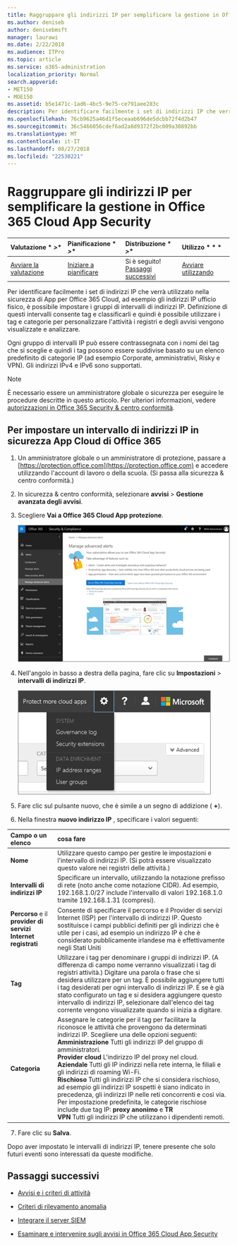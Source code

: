 ```yaml
---
title: Raggruppare gli indirizzi IP per semplificare la gestione in Office 365 Cloud App Security
ms.author: deniseb
author: denisebmsft
manager: laurawi
ms.date: 2/22/2018
ms.audience: ITPro
ms.topic: article
ms.service: o365-administration
localization_priority: Normal
search.appverid:
- MET150
- MOE150
ms.assetid: b5e1471c-1ad6-4bc5-9e75-ce791aee283c
description: Per identificare facilmente i set di indirizzi IP che verrà utilizzato nella sicurezza di App per Office 365 Cloud, ad esempio gli indirizzi IP ufficio fisico, è possibile impostare i gruppi di intervalli di indirizzi IP.
ms.openlocfilehash: 76cb9625a46d1f5eceaab696de5dcbb72f4d2b47
ms.sourcegitcommit: 36c5466056cdef6ad2a8d9372f2bc009a30892bb
ms.translationtype: MT
ms.contentlocale: it-IT
ms.lasthandoff: 08/27/2018
ms.locfileid: "22530221"
---
```

# <a name="group-your-ip-addresses-to-simplify-management-in-office-365-cloud-app-security"></a>Raggruppare gli indirizzi IP per semplificare la gestione in Office 365 Cloud App Security
  
|Valutazione * *\>**|Pianificazione * *\>**|Distribuzione * *\>**|Utilizzo * * *|
|:-----|:-----|:-----|:-----|
|[Avviare la valutazione](office-365-cas-overview.md) <br/> |[Iniziare a pianificare](get-ready-for-office-365-cas.md) <br/> |Si è seguito!  <br/> [Passaggi successivi](#next-steps) <br/> |[Avviare utilizzando](utilization-activities-for-ocas.md) <br/> |
   
Per identificare facilmente i set di indirizzi IP che verrà utilizzato nella sicurezza di App per Office 365 Cloud, ad esempio gli indirizzi IP ufficio fisico, è possibile impostare i gruppi di intervalli di indirizzi IP. Definizione di questi intervalli consente tag e classificarli e quindi è possibile utilizzare i tag e categorie per personalizzare l'attività i registri e degli avvisi vengono visualizzate e analizzare.
  
Ogni gruppo di intervalli IP può essere contrassegnata con i nomi dei tag che si sceglie e quindi i tag possono essere suddivise basato su un elenco predefinito di categorie IP (ad esempio Corporate, amministrativi, Risky e VPN). Gli indirizzi IPv4 e IPv6 sono supportati.
  
> [!NOTE]
> È necessario essere un amministratore globale o sicurezza per eseguire le procedure descritte in questo articolo. Per ulteriori informazioni, vedere [autorizzazioni in Office 365 Security &amp; centro conformità](permissions-in-the-security-and-compliance-center.md). 
  
## <a name="to-set-up-an-ip-address-range-in-office-365-cloud-app-security"></a>Per impostare un intervallo di indirizzi IP in sicurezza App Cloud di Office 365

1. Un amministratore globale o un amministratore di protezione, passare a [https://protection.office.com](https://protection.office.com) e accedere utilizzando l'account di lavoro o della scuola. (Si passa alla sicurezza &amp; centro conformità.) 
    
2. In sicurezza &amp; centro conformità, selezionare **avvisi** \> **Gestione avanzata degli avvisi**.
    
3. Scegliere **Vai a Office 365 Cloud App protezione**.
    
    ![In sicurezza &amp; centro conformità, selezionare Gestisci avvisi avanzate per accedere alla sicurezza di Office 365 Cloud App](media/958632d4-03e3-4ade-8e22-d5509db6fca7.png)
  
4. Nell'angolo in basso a destra della pagina, fare clic su **Impostazioni** \> **intervalli di indirizzi IP**.
    
    ![In Office 365 Cloud App sicurezza scegliere le impostazioni di accedere alle impostazioni di sistema e dei dati](media/f6c48ee3-39b4-4b5a-8252-b6493b7bcd3d.png)
  
5. Fare clic sul pulsante nuovo, che è simile a un segno di addizione ( **+**).
    
6. Nella finestra **nuovo indirizzo IP** , specificare i valori seguenti: 
    
|**Campo o un elenco**|**cosa fare**|
|:-----|:-----|
|**Nome** <br/> |Utilizzare questo campo per gestire le impostazioni e l'intervallo di indirizzi IP. (Si potrà essere visualizzato questo valore nei registri delle attività.)  <br/> |
|**Intervalli di indirizzi IP** <br/> |Specificare un intervallo, utilizzando la notazione prefisso di rete (noto anche come notazione CIDR). Ad esempio, 192.168.1.0/27 include l'intervallo di valori 192.168.1.0 tramite 192.168.1.31 (compresi).  <br/> |
|**Percorso** e il **provider di servizi Internet registrati** <br/> |Consente di specificare il percorso e il Provider di servizi Internet (ISP) per l'intervallo di indirizzi IP. Questo sostituisce i campi pubblici definiti per gli indirizzi che è utile per i casi, ad esempio un indirizzo IP è che è considerato pubblicamente irlandese ma è effettivamente negli Stati Uniti  <br/> |
|**Tag** <br/> |Utilizzare i tag per denominare i gruppi di indirizzi IP. (A differenza di campo nome verranno visualizzati i tag di registri attività.) Digitare una parola o frase che si desidera utilizzare per un tag. È possibile aggiungere tutti i tag desiderati per ogni intervallo di indirizzi IP. E se è già stato configurato un tag e si desidera aggiungere questo intervallo di indirizzi IP, selezionare dall'elenco dei tag corrente vengono visualizzate quando si inizia a digitare.  <br/> |
|**Categoria** <br/> | Assegnare le categorie per il tag per facilitare la riconosce le attività che provengono da determinati indirizzi IP. Scegliere una delle opzioni seguenti:<br/> **Amministrazione** Tutti gli indirizzi IP del gruppo di amministratori.  <br/> **Provider cloud** L'indirizzo IP del proxy nel cloud.  <br/> **Aziendale** Tutti gli IP indirizzi nella rete interna, le filiali e gli indirizzi di roaming Wi-Fi.  <br/> **Rischioso** Tutti gli indirizzi IP che si considera rischioso, ad esempio gli indirizzi IP sospetti è siano indicato in precedenza, gli indirizzi IP nelle reti concorrenti e così via. Per impostazione predefinita, le categorie rischiose include due tag IP: **proxy anonimo** e **TR** <br/> **VPN** Tutti gli indirizzi IP che utilizzano i dipendenti remoti.  <br/> |
   
7. Fare clic su **Salva**.
    
Dopo aver impostato le intervalli di indirizzi IP, tenere presente che solo futuri eventi sono interessati da queste modifiche.
  
## <a name="next-steps"></a>Passaggi successivi

- [Avvisi e i criteri di attività](activity-policies-and-alerts.md)
    
- [Criteri di rilevamento anomalia](anomaly-detection-policies-in-ocas.md)
    
- [Integrare il server SIEM](integrate-your-siem-server-with-office-365-cas.md)
    
- [Esaminare e intervenire sugli avvisi in Office 365 Cloud App Security](review-office-365-cas-alerts.md)
    

